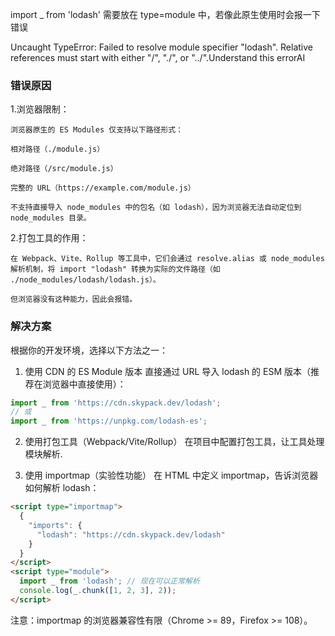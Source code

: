 import _ from 'lodash' 需要放在 type=module 中，若像此原生使用时会报一下错误

Uncaught TypeError: Failed to resolve module specifier "lodash". Relative references must start with either "/", "./", or "../".Understand this errorAI


### 错误原因
  1.浏览器限制：

    浏览器原生的 ES Modules 仅支持以下路径形式：

    相对路径（./module.js）

    绝对路径（/src/module.js）

    完整的 URL（https://example.com/module.js）

    不支持直接导入 node_modules 中的包名（如 lodash），因为浏览器无法自动定位到 node_modules 目录。

  2.打包工具的作用：

    在 Webpack、Vite、Rollup 等工具中，它们会通过 resolve.alias 或 node_modules 解析机制，将 import "lodash" 转换为实际的文件路径（如 ./node_modules/lodash/lodash.js）。

    但浏览器没有这种能力，因此会报错。


### 解决方案
根据你的开发环境，选择以下方法之一：

1. 使用 CDN 的 ES Module 版本
直接通过 URL 导入 lodash 的 ESM 版本（推荐在浏览器中直接使用）：
```javascript
import _ from 'https://cdn.skypack.dev/lodash';
// 或
import _ from 'https://unpkg.com/lodash-es';
```


2. 使用打包工具（Webpack/Vite/Rollup）
在项目中配置打包工具，让工具处理模块解析.


3. 使用 importmap（实验性功能）
在 HTML 中定义 importmap，告诉浏览器如何解析 lodash：

```html
<script type="importmap">
  {
    "imports": {
      "lodash": "https://cdn.skypack.dev/lodash"
    }
  }
</script>
<script type="module">
  import _ from 'lodash'; // 现在可以正常解析
  console.log(_.chunk([1, 2, 3], 2));
</script>
```
注意：importmap 的浏览器兼容性有限（Chrome >= 89，Firefox >= 108）。